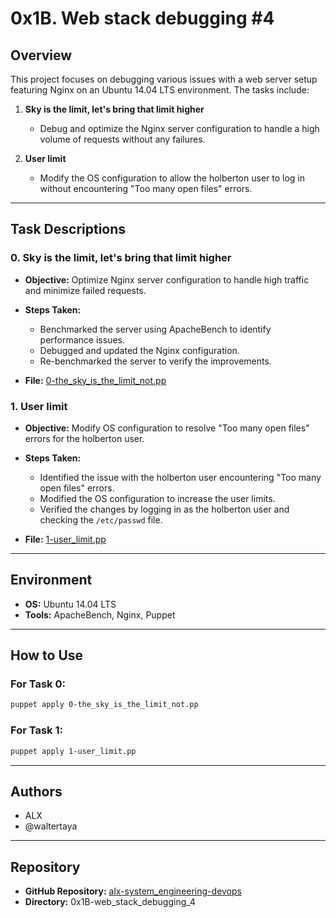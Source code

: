 # 0x1B. Web stack debugging #4

## Overview

This project focuses on debugging various issues with a web server setup featuring Nginx on an Ubuntu 14.04 LTS environment. The tasks include:

1. **Sky is the limit, let's bring that limit higher**
    - Debug and optimize the Nginx server configuration to handle a high volume of requests without any failures.
  
2. **User limit**
    - Modify the OS configuration to allow the holberton user to log in without encountering "Too many open files" errors.

---

## Task Descriptions

### 0. Sky is the limit, let's bring that limit higher

- **Objective:** Optimize Nginx server configuration to handle high traffic and minimize failed requests.
  
- **Steps Taken:**
  - Benchmarked the server using ApacheBench to identify performance issues.
  - Debugged and updated the Nginx configuration.
  - Re-benchmarked the server to verify the improvements.
  
- **File:** [0-the_sky_is_the_limit_not.pp](0-the_sky_is_the_limit_not.pp)

### 1. User limit

- **Objective:** Modify OS configuration to resolve "Too many open files" errors for the holberton user.
  
- **Steps Taken:**
  - Identified the issue with the holberton user encountering "Too many open files" errors.
  - Modified the OS configuration to increase the user limits.
  - Verified the changes by logging in as the holberton user and checking the `/etc/passwd` file.
  
- **File:** [1-user_limit.pp](1-user_limit.pp)

---

## Environment

- **OS:** Ubuntu 14.04 LTS
- **Tools:** ApacheBench, Nginx, Puppet

---

## How to Use

### For Task 0:

```bash
puppet apply 0-the_sky_is_the_limit_not.pp
```

### For Task 1:

```bash
puppet apply 1-user_limit.pp
```

---

## Authors

- ALX
- @waltertaya

---

## Repository

- **GitHub Repository:** [alx-system_engineering-devops](https://github.com/waltertaya/alx-system_engineering-devops)
- **Directory:** 0x1B-web_stack_debugging_4
